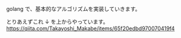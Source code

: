 golang で、基本的なアルゴリズムを実装していきます。

とりあえずこれ ↓ を上からやっています。  
https://qiita.com/Takayoshi_Makabe/items/65f20edbd970070419f4
